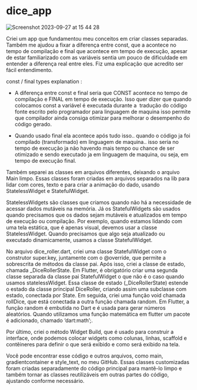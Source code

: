 # dice_app

![Screenshot 2023-09-27 at 15 44 28](https://github.com/HektorTI/dice_app/assets/142464152/9f5418ae-2852-4165-a04b-5261e083e65c)

Criei um app que fundamentou meu conceitos em criar classes separadas. Também me ajudou a fixar a diferença entre const, que a acontece no tempo de compilação e final que acontece em tempo de execução, apesar de estar familiarizado com as variáveis sentia um pouco de dificuldade em entender a diferença real entre eles. Fiz uma explicação que acredito ser fácil entendimento. 

 const / final types explanation : 

- A diferença entre const e final seria que CONST acontece no tempo de compilação e FINAL em tempo de execução. Isso quer dizer que quando colocamos const a variável é executada durante a  tradução do código fonte escrito pelo programador para linguagem de maquina isso permite que compilador ainda consiga otimizar para melhorar o desempenho do código gerado.

- Quando usado final ela acontece após tudo isso.. quando o código ja foi compilado (transformado) em linguagem de maquina.. isso seria no tempo de execução ja não havendo mais tempo ou chance de ser otimizado e sendo executado ja em linguagem de maquina, ou seja, em tempo de execução final.


Também separei as classes em arquivos diferentes, deixando o arquivo Main limpo. Essas classes foram criadas em arquivos separados na lib para lidar com cores, texto e para criar a animação do dado, usando StatelessWidget e StatefulWidget.

StatelessWidgets são classes que criamos quando não há a necessidade de acessar dados mutáveis na memória. Já os StatefulWidgets são usados quando precisamos que os dados sejam mutáveis e atualizados em tempo de execução ou compilação. Por exemplo, quando estamos lidando com uma tela estática, que é apenas visual, devemos usar a classe StatelessWidget. Quando precisamos que algo seja atualizado ou executado dinamicamente, usamos a classe StatefulWidget.

No arquivo dice_roller.dart, criei uma classe StatefulWidget com o construtor super.key, juntamente com o @override, que permite a sobrescrita de métodos da classe pai. Após isso, criei a classe de estado, chamada _DiceRollerState. Em Flutter, é obrigatório criar uma segunda classe separada da classe pai StatefulWidget o que não é o caso quando usamos statelessWidget. Essa classe de estado (_DiceRollerState) estende o estado da classe principal DiceRoller, criando assim uma subclasse com estado, conectada por State<DiceRoller>. Em seguida, criei uma função void chamada rollDice, que está conectada a outra função chamada random. Em Flutter, a função random é embutida no Dart e é usada para gerar números aleatórios. Quando utilizamos uma função matemática em flutter um pacote é adicionado, chamado ‘dart:math’;.

Por último, criei o método Widget Build, que é usado para construir a interface, onde podemos colocar widgets como colunas, linhas, scaffold e contêineres para definir o que será exibido e como será exibido na tela.

Você pode encontrar esse código e outros arquivos, como main, gradientcontainer e style_text, no meu GitHub. Essas classes customizadas foram criadas separadamente do código principal para mantê-lo limpo e também tornar as classes reutilizáveis em outras partes do código, ajustando conforme necessário. 
